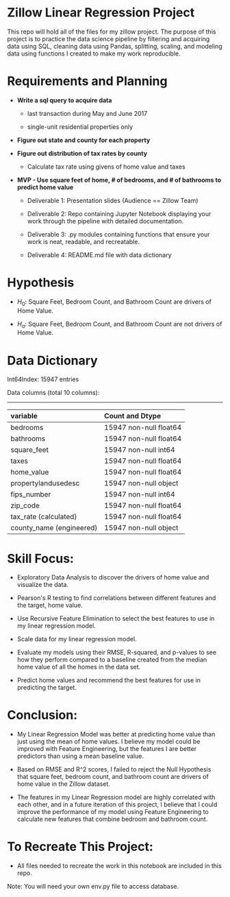 # Zillow Linear Regression Project

This repo will hold all of the files for my zillow project. The purpose of this project is to practice the data science pipeline by filtering and acquiring data using SQL, cleaning data using Pandas, splitting, scaling, and modeling data using functions I created to make my work reproducible. 

# Requirements and Planning

- **Write a sql query to acquire data**

    - last transaction during May and June 2017
    
    - single-unit residential properties only
    

- **Figure out state and county for each property**


- **Figure out distribution of tax rates by county**

    - Calculate tax rate using givens of home value and taxes
    
    
- **MVP - Use square feet of home, # of bedrooms, and # of bathrooms to predict home value**

    - Deliverable 1: Presentation slides (Audience == Zillow Team)
    
    - Deliverable 2: Repo containing Jupyter Notebook displaying your work through the pipeline with detailed documentation.
    
    - Deliverable 3: .py modules containing functions that ensure your work is neat, readable, and recreatable.
    
    - Deliverable 4: README.md file with data dictionary

# Hypothesis 
    
- $H_0$: Square Feet, Bedroom Count, and Bathroom Count are drivers of Home Value.

- $H_a$: Square Feet, Bedroom Count, and Bathroom Count are not drivers of Home Value.

# Data Dictionary

Int64Index: 15947 entries

Data columns (total 10 columns):
____
| variable  |     Count and Dtype    |
|:----------|:-----------------------|
|bedrooms    |15947 non-null float64 |
|bathrooms   |15947 non-null float64 |
|square_feet | 15947 non-null int64 |
|taxes       |15947 non-null float64 |
|home_value   | 15947 non-null float64|
|propertylandusedesc  | 15947 non-null object|
|fips_number   |  15947 non-null int64 |
|zip_code      |  15947 non-null float64 |
|tax_rate (calculated) | 15947 non-null float64 |
|county_name  (engineered) | 15947 non-null object|

# Skill Focus:

- Exploratory Data Analysis to discover the drivers of home value and visualize the data.

- Pearson's R testing to find correlations between different features and the target, home value.

- Use Recursive Feature Elimination to select the best features to use in my linear regression model.

- Scale data for my linear regression model.

- Evaluate my models using their RMSE, R-squared, and p-values to see how they perform compared to a baseline created from the median home value of all the homes in the data set.

- Predict home values and recommend the best features for use in predicting the target.

# Conclusion:

- My Linear Regression Model was better at predicting home value than just using the mean of home values. I believe my model could be improved with Feature Engineering, but the features I are better predictors than using a mean baseline value.

- Based on RMSE and R^2 scores, I failed to reject the Null Hypothesis that square feet, bedroom count, and bathroom count are drivers of home value in the Zillow dataset.

- The features in my Linear Regression model are highly correlated with each other, and in a future iteration of this project, I believe that I could improve the performance of my model using Feature Engineering to calculate new features that combine bedroom and bathroom count.

# To Recreate This Project:

- All files needed to recreate the work in this notebook are included in this repo.

Note: You will need your own env.py file to access database.
